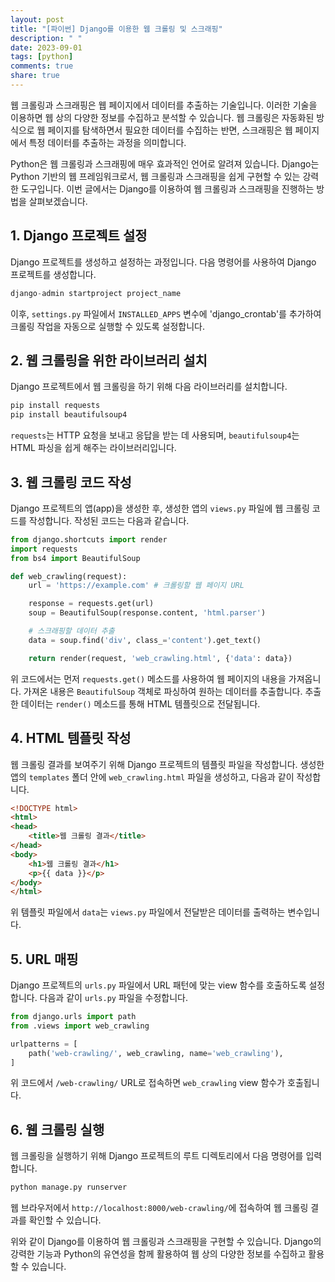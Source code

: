 ```yaml
---
layout: post
title: "[파이썬] Django를 이용한 웹 크롤링 및 스크래핑"
description: " "
date: 2023-09-01
tags: [python]
comments: true
share: true
---
```


웹 크롤링과 스크래핑은 웹 페이지에서 데이터를 추출하는 기술입니다. 이러한 기술을 이용하면 웹 상의 다양한 정보를 수집하고 분석할 수 있습니다. 웹 크롤링은 자동화된 방식으로 웹 페이지를 탐색하면서 필요한 데이터를 수집하는 반면, 스크래핑은 웹 페이지에서 특정 데이터를 추출하는 과정을 의미합니다.

Python은 웹 크롤링과 스크래핑에 매우 효과적인 언어로 알려져 있습니다. Django는 Python 기반의 웹 프레임워크로서, 웹 크롤링과 스크래핑을 쉽게 구현할 수 있는 강력한 도구입니다. 이번 글에서는 Django를 이용하여 웹 크롤링과 스크래핑을 진행하는 방법을 살펴보겠습니다.

## 1. Django 프로젝트 설정

Django 프로젝트를 생성하고 설정하는 과정입니다. 다음 명령어를 사용하여 Django 프로젝트를 생성합니다.

```python
django-admin startproject project_name
```

이후, `settings.py` 파일에서 `INSTALLED_APPS` 변수에 'django_crontab'를 추가하여 크롤링 작업을 자동으로 실행할 수 있도록 설정합니다.

## 2. 웹 크롤링을 위한 라이브러리 설치

Django 프로젝트에서 웹 크롤링을 하기 위해 다음 라이브러리를 설치합니다.

```python
pip install requests
pip install beautifulsoup4
```

`requests`는 HTTP 요청을 보내고 응답을 받는 데 사용되며, `beautifulsoup4`는 HTML 파싱을 쉽게 해주는 라이브러리입니다.

## 3. 웹 크롤링 코드 작성

Django 프로젝트의 앱(app)을 생성한 후, 생성한 앱의 `views.py` 파일에 웹 크롤링 코드를 작성합니다. 작성된 코드는 다음과 같습니다.

```python
from django.shortcuts import render
import requests
from bs4 import BeautifulSoup

def web_crawling(request):
    url = 'https://example.com' # 크롤링할 웹 페이지 URL

    response = requests.get(url)
    soup = BeautifulSoup(response.content, 'html.parser')

    # 스크래핑할 데이터 추출
    data = soup.find('div', class_='content').get_text()

    return render(request, 'web_crawling.html', {'data': data})
```

위 코드에서는 먼저 `requests.get()` 메소드를 사용하여 웹 페이지의 내용을 가져옵니다. 가져온 내용은 `BeautifulSoup` 객체로 파싱하여 원하는 데이터를 추출합니다. 추출한 데이터는 `render()` 메소드를 통해 HTML 템플릿으로 전달됩니다.

## 4. HTML 템플릿 작성

웹 크롤링 결과를 보여주기 위해 Django 프로젝트의 템플릿 파일을 작성합니다. 생성한 앱의 `templates` 폴더 안에 `web_crawling.html` 파일을 생성하고, 다음과 같이 작성합니다.

```html
<!DOCTYPE html>
<html>
<head>
    <title>웹 크롤링 결과</title>
</head>
<body>
    <h1>웹 크롤링 결과</h1>
    <p>{{ data }}</p>
</body>
</html>
```

위 템플릿 파일에서 `data`는 `views.py` 파일에서 전달받은 데이터를 출력하는 변수입니다.

## 5. URL 매핑

Django 프로젝트의 `urls.py` 파일에서 URL 패턴에 맞는 view 함수를 호출하도록 설정합니다. 다음과 같이 `urls.py` 파일을 수정합니다.

```python
from django.urls import path
from .views import web_crawling

urlpatterns = [
    path('web-crawling/', web_crawling, name='web_crawling'),
]
```

위 코드에서 `/web-crawling/` URL로 접속하면 `web_crawling` view 함수가 호출됩니다.

## 6. 웹 크롤링 실행

웹 크롤링을 실행하기 위해 Django 프로젝트의 루트 디렉토리에서 다음 명령어를 입력합니다.

```python
python manage.py runserver
```

웹 브라우저에서 `http://localhost:8000/web-crawling/`에 접속하여 웹 크롤링 결과를 확인할 수 있습니다.

위와 같이 Django를 이용하여 웹 크롤링과 스크래핑을 구현할 수 있습니다. Django의 강력한 기능과 Python의 유연성을 함께 활용하여 웹 상의 다양한 정보를 수집하고 활용할 수 있습니다.